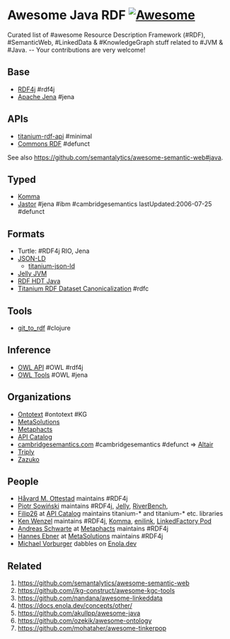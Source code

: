 # Awesome Java RDF [![Awesome](https://awesome.re/badge.svg)](https://awesome.re)

Curated list of #awesome Resource Description Framework (#RDF), #SemanticWeb, #LinkedData &amp; #KnowledgeGraph stuff related to #JVM & #Java. -- Your contributions are very welcome! <!-- TODO vorburger@ hopes to find the time to write some nifty tooling to transform Awesome Lists (like this one, and others) from & to RDF... -->

## Base

* [RDF4j](https://rdf4j.org/) #rdf4j
* [Apache Jena](https://jena.apache.org/) #jena

## APIs

* [titanium-rdf-api](https://github.com/filip26/titanium-rdf-api) #minimal
* [Commons RDF](https://commons.apache.org/proper/commons-rdf/) #defunct

See also https://github.com/semantalytics/awesome-semantic-web#java.

## Typed

* [Komma](https://github.com/komma/komma)
* [Jastor](https://jastor.sourceforge.net/) #jena #ibm #cambridgesemantics lastUpdated:2006-07-25 #defunct

## Formats

* Turtle: #RDF4j RIO, Jena
* [JSON-LD](https://json-ld.org/)
  * [titanium-json-ld](https://github.com/filip26/titanium-json-ld)
* [Jelly JVM](https://jelly-rdf.github.io/jelly-jvm/dev/)
* [RDF HDT Java](https://www.rdfhdt.org/)
* [Titanium RDF Dataset Canonicalization](https://github.com/filip26/titanium-rdf-canon) #rdfc

## Tools

* [git_to_rdf](https://github.com/justin2004/git_to_rdf) #clojure

## Inference

* [OWL API](https://github.com/owlcs/owlapi) #OWL #rdf4j
* [OWL Tools](https://github.com/owlcollab/owltools) #OWL #jena

## Organizations

* [Ontotext](https://www.ontotext.com/) #ontotext #KG
* [MetaSolutions](http://www.metasolutions.se)
* [Metaphacts](https://metaphacts.com/)
* [API Catalog](https://apicatalog.com/)
* [cambridgesemantics.com](http://cambridgesemantics.com/) #cambridgesemantics #defunct => [Altair](https://altair.com/)
* [Triply](https://triply.cc/)
* [Zazuko](https://zazuko.com/)

## People

* [Håvard M. Ottestad](https://github.com/hmottestad) maintains #RDF4j
* [Piotr Sowiński](https://ostrzyciel.eu) maintains #RDF4j, [Jelly](https://jelly-rdf.github.io/dev/), [RiverBench](https://github.com/RiverBench/RiverBench),
* [Filip26](https://github.com/filip26) at [API Catalog](https://apicatalog.com/) maintains titanium-* and titanium-* etc. libraries
* [Ken Wenzel](https://github.com/kenwenzel) maintains #RDF4j, [Komma](https://github.com/komma/komma), [enilink](https://github.com/enilink/enilink), [LinkedFactory Pod](https://github.com/linkedfactory/linkedfactory-pod)
* [Andreas Schwarte](https://github.com/aschwarte10) at [Metaphacts](https://metaphacts.com/) maintains #RDF4j
* [Hannes Ebner](http://ebner.se) at [MetaSolutions](http://www.metasolutions.se) maintains #RDF4j
* [Michael Vorburger](https://www.vorburger.ch/) dabbles on [Enola.dev](https://docs.enola.dev/)

## Related

1. https://github.com/semantalytics/awesome-semantic-web
1. https://github.com//kg-construct/awesome-kgc-tools
1. https://github.com/nandana/awesome-linkeddata
1. https://docs.enola.dev/concepts/other/
1. https://github.com/akullpp/awesome-java
1. https://github.com/ozekik/awesome-ontology
1. https://github.com/mohataher/awesome-tinkerpop

